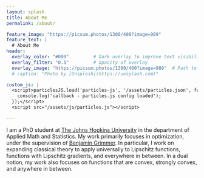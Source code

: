 ```yaml
---
layout: splash
title: About Me
permalink: /about/

feature_image: "https://picsum.photos/1300/400?image=989"
feature_text: |
  # About Me
header:
  overlay_color: "#000"         # Dark overlay to improve text visibility
  overlay_filter: "0.5"         # Opacity of overlay
  overlay_image: "https://picsum.photos/1300/400?image=989"  # Path to your background image
  # caption: "Photo by [Unsplash](https://unsplash.com)"

custom_js: |
  <script>particlesJS.load('particles-js', '/assets/particles.json', function() {
    console.log('callback - particles.js config loaded');
  });</script>
  <script src="/assets/js/particles.js"></script>

---
```


I am a PhD student at <a href="https://engineering.jhu.edu/ams/" target="_blank">The Johns Hopkins University</a> in the department of Applied Math and Statistics. My work primarily focuses in optimization, under the supervision of  <a href="https://www.ams.jhu.edu/~grimmer/" target="_blank">Benjamin Grimmer</a>. In particular, I work on expanding classical theory to apply universally to Lipschitz functions, functions with Lipschitz gradients, and everywhere in between. In a dual notion, my work also focuses on functions that are convex, strongly convex, and anywhere in between. 

